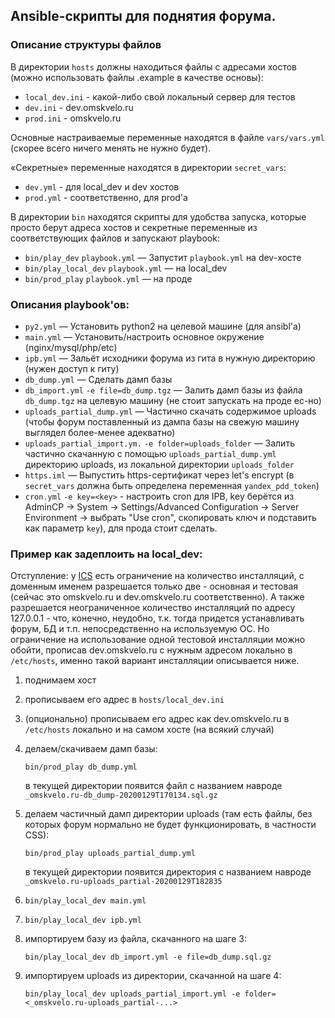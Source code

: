## Ansible-скрипты для поднятия форума.

### Описание структуры файлов

В директории `hosts` должны находиться файлы с адресами хостов (можно использовать файлы .example в качестве основы):

- `local_dev.ini` - какой-либо свой локальный сервер для тестов
- `dev.ini` - dev.omskvelo.ru
- `prod.ini` - omskvelo.ru

Основные настраиваемые переменные находятся в файле `vars/vars.yml` (скорее всего ничего менять не нужно будет).  

«Секретные» переменные находятся в директории `secret_vars`:

- `dev.yml` - для local_dev и dev хостов
- `prod.yml` -  соответственно, для prod'а

В директории `bin` находятся скрипты для удобства запуска, которые просто берут адреса хостов и секретные переменные из соответствующих файлов и запускают playbook:

- `bin/play_dev` `playbook.yml` — Запустит `playbook.yml` на dev-хосте
- `bin/play_local_dev` `playbook.yml` — на local_dev
- `bin/prod_play` `playbook.yml` — на проде

### Описания playbook'ов:

- `py2.yml` — Установить python2 на целевой машине (для ansibl'а)
- `main.yml` — Установить/настроить основное окружение (nginx/mysql/php/etc)
- `ipb.yml` — Зальёт исходники форума из гита в нужную директорию (нужен доступ к гиту)
- `db_dump.yml` — Сделать дамп базы
- `db_import.yml` `-e file=db_dump.tgz` — Залить дамп базы из файла `db_dump.tgz` на целевую машину (не стоит запускать на проде ес-но)
- `uploads_partial_dump.yml` — Частично скачать содержимое uploads (чтобы форум поставленный из дампа базы на свежую машину выглядел более-менее адекватно)
- `uploads_partial_import.ym.` `-e folder=uploads_folder` — Залить частично скачанную с помощью `uploads_partial_dump.yml` директорию uploads, из локальной директории `uploads_folder`
- `https.iml` — Выпустить https-сертификат через let's encrypt (в `secret_vars` должна быть определена переменная `yandex_pdd_token`)
- `cron.yml` `-e key=<key>` - настроить cron для IPB, key берётся из  AdminCP → System → Settings/Advanced Configuration → Server Environment → выбрать "Use cron", скопировать ключ и подставить как параметр `key`), для прода стоит сделать.


### Пример как задеплоить на local_dev:

Отступление: у [ICS](https://invisioncommunity.com/) есть ограничение на количество инсталляций, с доменным именем разрешается только две - основная и тестовая (сейчас это omskvelo.ru и dev.omskvelo.ru соответственно). А также разрешается неограниченное количество инсталляций по адресу 127.0.0.1 - что, конечно, неудобно, т.к. тогда придется устанавливать форум, БД и т.п. непосредственно на используемую ОС. Но ограничение на использование одной тестовой инсталляции можно обойти, прописав dev.omskvelo.ru с нужным адресом локально в `/etc/hosts`, именно такой вариант инсталляции описывается ниже.

1. поднимаем хост  
1. прописываем его адрес в `hosts/local_dev.ini`
1. (опционально) прописываем его адрес как dev.omskvelo.ru в `/etc/hosts` локально и на самом хосте (на всякий случай)
1. делаем/скачиваем дамп базы:  
   ```
   bin/prod_play db_dump.yml
   ````
   в текущей директории появится файл с названием навроде  `_omskvelo.ru-db_dump-20200129T170134.sql.gz`
1. делаем частичный дамп директории uploads (там есть файлы, без которых форум нормально не будет функционировать, в частности CSS):
   ```
   bin/prod_play uploads_partial_dump.yml
   ```
   в текущей директории появится директория с названием навроде 
   `_omskvelo.ru-uploads_partial-20200129T182835`

1. ```
   bin/play_local_dev main.yml
   ```

1. ```
   bin/play_local_dev ipb.yml
   ```
1. импортируем базу из файла, скачанного на шаге 3:  
   ```
   bin/play_local_dev db_import.yml -e file=db_dump.sql.gz
   ```
1. импортируем uploads из директории, скачанной на шаге 4:  
   ```
   bin/play_local_dev uploads_partial_import.yml -e folder=<_omskvelo.ru-uploads_partial-...>
   ```


